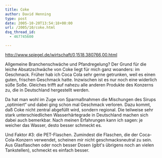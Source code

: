 ```yaml
---
title: Coke
author: David Henning
type: post
date: 2005-10-20T13:54:18+00:00
url: /2005/10/coke.html
dsq_thread_id:
  - 467745600

---
```

<http://www.spiegel.de/wirtschaft/0,1518,380766,00.html>

Allgemeine Branchenschwäche und Pfandregelung? Der Grund für die leiche Absatzschwäche von Coke liegt für mich ganz woanders: im Geschmack. Früher hab ich Coca Cola sehr gerne getrunken, weil es einen guten, frischen Geschmack hatte. Inzwischen ist es nur noch eine widerlich süße Soße. Gleiches trifft auf nahezu alle anderen Produkte des Konzerns zu, die in Deutschland hergestellt werden.
  
Da hat man wohl im Zuge von Sparmaßnahmen die Mischungen des Sirups &#8222;optimiert&#8220; und dabei ging schon mal Geschmack verloren. Dazu kommt, daß Coke nicht zentral abgefüllt wird, sondern regional. Die teilweise sehr stark unterschiedlichen Wasserhärtegrade in Deutschland machen sich dabei auch bemerkbar. Nach meinen Erfahrungen kann ich sagen: je weicher das Wasser, desto besser schmeckt es.
  
Und Faktor #3: die PET-Flaschen. Zumindest die Flaschen, die der Coca-Cola-Konzern verwendet, scheinen mir nicht geschmacksneutral zu sein. Aus Glasflaschen oder noch besser Dosen (gibt&apos;s übrigens noch an vielen Tankstellen), schmeckt es einfach besser.